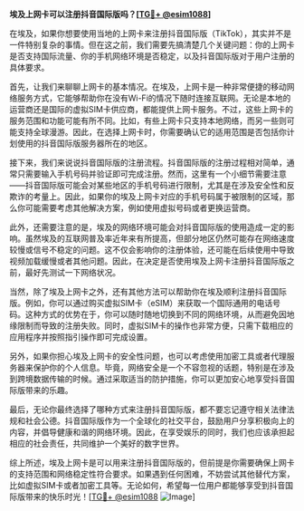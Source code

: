 **埃及上网卡可以注册抖音国际版吗？[[TG💪+ @esim1088](https://t.me/s/esim1088)]**

在埃及，如果你想要使用当地的上网卡来注册抖音国际版（TikTok），其实并不是一件特别复杂的事情。但在这之前，我们需要先搞清楚几个关键问题：你的上网卡是否支持国际流量、你的手机网络环境是否稳定，以及抖音国际版对于用户注册的具体要求。

首先，让我们来聊聊上网卡的基本情况。在埃及，上网卡是一种非常便捷的移动网络服务方式，它能够帮助你在没有Wi-Fi的情况下随时连接互联网。无论是本地的运营商还是国际的虚拟SIM卡供应商，都能提供上网卡服务。不过，这些上网卡的服务范围和功能可能有所不同。比如，有些上网卡只支持本地网络，而另一些则可能支持全球漫游。因此，在选择上网卡时，你需要确认它的适用范围是否包括你计划使用的抖音国际版服务器所在的地区。

接下来，我们来说说抖音国际版的注册流程。抖音国际版的注册过程相对简单，通常只需要输入手机号码并验证即可完成注册。然而，这里有一个小细节需要注意——抖音国际版可能会对某些地区的手机号码进行限制，尤其是在涉及安全性和反欺诈的考量上。因此，如果你的埃及上网卡对应的手机号码属于被限制的区域，那么你可能需要考虑其他解决方案，例如使用虚拟号码或者更换运营商。

此外，还需要注意的是，埃及的网络环境可能会对抖音国际版的使用造成一定的影响。虽然埃及的互联网普及率近年来有所提高，但部分地区仍然可能存在网络速度较慢或信号不稳定的问题。这不仅会影响你的注册体验，还可能在后续使用中导致视频加载缓慢或者其他问题。因此，在决定是否使用埃及上网卡注册抖音国际版之前，最好先测试一下网络状况。

当然，除了埃及上网卡之外，还有其他方法可以帮助你在埃及顺利注册抖音国际版。例如，你可以通过购买虚拟SIM卡（eSIM）来获取一个国际通用的电话号码。这种方式的优势在于，你可以随时随地切换到不同的网络环境，从而避免因地缘限制而导致的注册失败。同时，虚拟SIM卡的操作也非常方便，只需下载相应的应用程序并按照指引操作即可完成设置。

另外，如果你担心埃及上网卡的安全性问题，也可以考虑使用加密工具或者代理服务器来保护你的个人信息。毕竟，网络安全是一个不容忽视的话题，特别是在涉及到跨境数据传输的时候。通过采取适当的防护措施，你可以更加安心地享受抖音国际版带来的乐趣。

最后，无论你最终选择了哪种方式来注册抖音国际版，都不要忘记遵守相关法律法规和社会公德。抖音国际版作为一个全球化的社交平台，鼓励用户分享积极向上的内容，并倡导健康和谐的网络环境。因此，在享受娱乐的同时，我们也应该承担起相应的社会责任，共同维护一个美好的数字世界。

综上所述，埃及上网卡是可以用来注册抖音国际版的，但前提是你需要确保上网卡的支持范围和网络稳定性符合要求。如果遇到任何困难，不妨尝试其他替代方案，比如虚拟SIM卡或者加密工具等。无论如何，希望每一位用户都能够享受到抖音国际版带来的快乐时光！[[TG💪+ @esim1088](https://t.me/s/esim1088) ![Image](https://i.postimg.cc/4NQfJmqS/Snipaste-2025-05-13-00-14-12.png)]